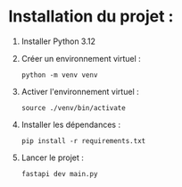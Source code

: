 # Installation du projet :

1. Installer Python 3.12

2. Créer un environnement virtuel :
   ```shell
   python -m venv venv
   ```

3. Activer l'environnement virtuel :
   ```shell
   source ./venv/bin/activate
   ```

4. Installer les dépendances :
   ```shell
   pip install -r requirements.txt
   ```

5. Lancer le projet :
   ```shell
   fastapi dev main.py
   ```
